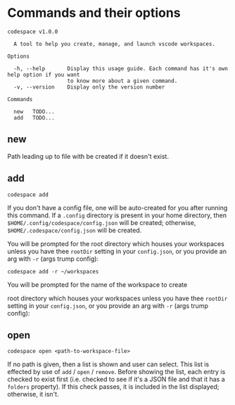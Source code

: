 # Commands and their options


```
codespace v1.0.0

  A tool to help you create, manage, and launch vscode workspaces. 

Options

  -h, --help       Display this usage guide. Each command has it's own help option if you want   
                   to know more about a given command.                                           
  -v, --version    Display only the version number                                               

Commands

  new   TODO... 
  add   TODO...
```

## new

Path leading up to file with be created if it doesn't exist.

## add

```
codespace add
```

If you don't have a config file, one will be auto-created for you after running this command. If a `.config` directory is present in your home directory, then `$HOME/.config/codespace/config.json` will be created; otherwise, `$HOME/.codespace/config.json` will be created.

You will be prompted for the root directory which houses your workspaces unless you have thee `rootDir` setting in your `config.json`, or you provide an arg with `-r` (args trump config):

```
codespace add -r ~/workspaces
```

You will be prompted for the name of the workspace to create

root directory which houses your workspaces unless you have thee `rootDir` setting in your `config.json`, or you provide an arg with `-r` (args trump config):

## open

```
codespace open <path-to-workspace-file>
```

If no path is given, then a list is shown and user can select. This list is effected by use of `add` / `open` / `remove`. Before showing the list, each entry is checked to exist first (i.e. checked to see if it's a JSON file and that it has a `folders` property). If this check passes, it is included in the list displayed; otherwise, it isn't.

